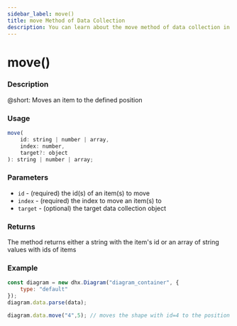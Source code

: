```yaml
---
sidebar_label: move()
title: move Method of Data Collection
description: You can learn about the move method of data collection in the documentation of the DHTMLX JavaScript Diagram library. Browse developer guides and API reference, try out code examples and live demos, and download a free 30-day evaluation version of DHTMLX Diagram.
---
```


# move()

### Description

@short: Moves an item to the defined position

### Usage

~~~js
move(
    id: string | number | array, 
    index: number, 
    target?: object
): string | number | array;
~~~

### Parameters

- `id` - (required) the id(s) of an item(s) to move
- `index` - (required) the index to move an item(s) to
- `target` - (optional) the target data collection object

### Returns

The method returns either a string with the item's id or an array of string values with ids of items

### Example

~~~jsx {6}
const diagram = new dhx.Diagram("diagram_container", {
    type: "default"
});
diagram.data.parse(data);

diagram.data.move("4",5); // moves the shape with id=4 to the position with index 5
~~~
